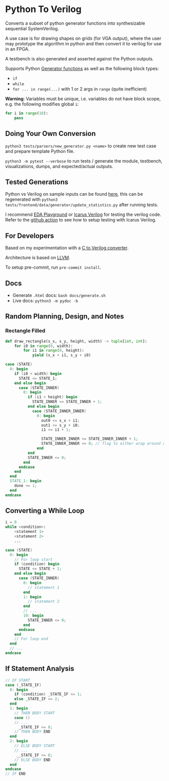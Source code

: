 # Python To Verilog

Converts a subset of python generator functions into synthesizable sequential SystemVerilog.

A use case is for drawing shapes on grids (for VGA output), where the user may prototype the algorithm in python and then convert it to verilog for use in an FPGA.

A testbench is also generated and asserted against the Python outputs.

Supports Python [Generator functions](https://wiki.python.org/moin/Generators) as well as the following block types:

- `if`
- `while`
- `for ... in range(...)` with 1 or 2 args in `range` (quite inefficient)

**Warning**: Variables must be unique, i.e. variables do not have block scope, e.g. the following modifies global `i`:

```python
for i in range(10):
    pass
```

## Doing Your Own Conversion
`python3 tests/parsers/new_generator.py <name>` to create new test case and prepare template Python file.

`python3 -m pytest --verbose` to run tests / generate the module, testbench, visualizations, dumps, and expected/actual outputs.

## Tested Generations
Python vs Verilog on sample inputs can be found [here](tests/frontend/data/generator/stats.md), this can be regenerated with `python3 tests/frontend/data/generator/update_statistics.py` after running tests.

I recommend [EDA Playground](https://edaplayground.com/) or [Icarus Verilog](https://github.com/steveicarus/iverilog) for testing the verilog code. Refer to the [github action](.github/workflows/python-package.yml) to see how to setup testing with Icarus Verilog.

## For Developers
Based on my experimentation with a [C to Verilog converter](https://github.com/WorldofKerry/c2hdl).

Architecture is based on [LLVM](https://llvm.org/).

To setup pre-commit, run `pre-commit install`.

## Docs

- Generate `.html` docs: `bash docs/generate.sh`
- Live docs: `python3 -m pydoc -b`

## Random Planning, Design, and Notes

### Rectangle Filled

```python
def draw_rectangle(s_x, s_y, height, width) -> tuple[int, int]:
    for i0 in range(0, width):
        for i1 in range(0, height):
            yield (s_x + i1, s_y + i0)
```

```verilog
case (STATE)
  0: begin
    if (i0 < width) begin
      STATE <= STATE_1;
    end else begin
      case (STATE_INNER)
        0: begin
          if (i1 < height) begin
            STATE_INNER <= STATE_INNER + 1;
          end else begin
            case (STATE_INNER_INNER)
              0: begin
                out0 <= s_x + i1;
                out1 <= s_y + i0;
                i1 <= i1 + 1;

                STATE_INNER_INNER <= STATE_INNER_INNER + 1;
                STATE_INNER_INNER <= 0; // flag to either wrap around or remain
              end
          end
          STATE_INNER <= 0;
        end
      endcase
    end
  end
  STATE_1: begin
    done <= 1;
  end
endcase
```

## Converting a While Loop

```python
i = 0
while <condition>:
    <statement 1>
    <statement 2>
    ...
```

```verilog
case (STATE)
  0: begin
    // For loop start
    if (condition) begin
      STATE <= STATE + 1;
    end else begin
      case (STATE_INNER)
        0: begin
          // statement 1
        end
        1: begin
          // statement 2
        end
        // ...
        10: begin
          STATE_INNER <= 0;
        end
      endcase
    end
    // For loop end
  end
  // ...
endcase
```

## If Statement Analysis

```verilog
// IF START
case (_STATE_IF)
  0: begin
    if (condition) _STATE_IF <= 1;
    else _STATE_IF <= 2;
  end
  1: begin
    // THEN BODY START
    case ()
    // ...
      _STATE_IF <= 0;
    // THEN BODY END
  end
  2: begin
    // ELSE BODY START
    // ...
     __STATE_IF <= 0;
    // ELSE BODY END
  end
endcase
// IF END
```

